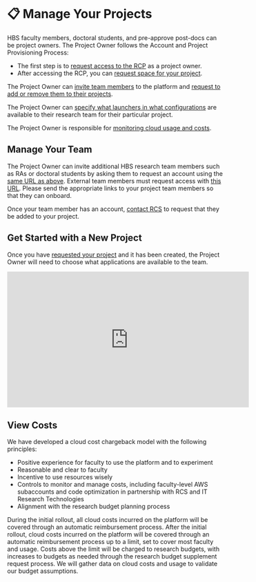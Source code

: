 # 📋 Manage Your Projects

HBS faculty members, doctoral students, and pre-approve post-docs can be project owners.
The Project Owner follows the Account and Project Provisioning Process:

- The first step is to [request access to the RCP](https://secure.hbs.edu/accountManagement/secure/research-computing-platform/account/new) as a project owner.
- After accessing the RCP, you can [request space for your project](https://secure.hbs.edu/accountManagement/secure/research-computing-platform/projectspace/new). 

The Project Owner can [invite team members](#manage-your-team) to the platform and [request to add or remove them to their projects](https://forms.office.com/r/ZNhNZuySfY).

The Project Owner can [specify what launchers in what configurations](#choose-launcher-configurations) are available to their research team for their particular project.

The Project Owner is responsible for [monitoring cloud usage and costs](#view-costs). 

## Manage Your Team

The Project Owner can invite additional HBS research team members such as RAs or doctoral students by asking them to request an account using the [same URL as above](https://secure.hbs.edu/accountManagement/secure/research-computing-platform/account/new). 
External team members must request access with [this URL](https://secure.hbs.edu/accountManagement/guest/research-computing-platform/account/new). Please send the appropriate links to your project team members so that they can onboard.

Once your team member has an account, [contact RCS](mailto:research@hbs.edu) to request that they be added to your project.

## Get Started with a New Project

Once you have [requested your project](https://secure.hbs.edu/accountManagement/secure/research-computing-platform/projectspace/new) and it has been created, the Project Owner will need to choose what applications are available to the team.

<iframe width="560" height="315" src="https://www.youtube.com/embed/ZrOzN0P0D7M?si=Bi7UDYjCnxWjccvY" title="YouTube video player" frameborder="0" allow="accelerometer; autoplay; clipboard-write; encrypted-media; gyroscope; picture-in-picture; web-share" referrerpolicy="strict-origin-when-cross-origin" allowfullscreen></iframe>
      
## View Costs

We have developed a cloud cost chargeback model with the following principles:
    
- Positive experience for faculty to use the platform and to experiment 
- Reasonable and clear to faculty 
- Incentive to use resources wisely 
- Controls to monitor and manage costs, including faculty-level AWS subaccounts and code optimization in partnership with RCS and IT Research Technologies 
- Alignment with the research budget planning process 

During the initial rollout, all cloud costs incurred on the platform will be covered through an automatic reimbursement process. After the initial rollout, cloud costs incurred on the platform will be covered through an automatic reimbursement process up to a limit, set to cover most faculty and usage. Costs above the limit will be charged to research budgets, with increases to budgets as needed through the research budget supplement request process. We will gather data on cloud costs and usage to validate our budget assumptions. 
